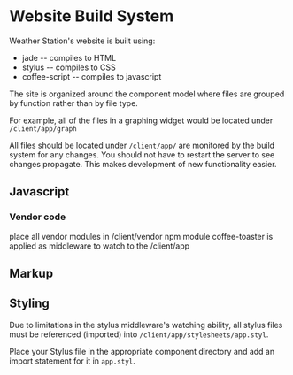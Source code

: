 # Website Build System

Weather Station's website is built using:

* jade -- compiles to HTML
* stylus -- compiles to CSS
* coffee-script -- compiles to javascript

The site is organized around the component model where files are grouped by function rather than by file type.

For example, all of the files in a graphing widget would be located under ```/client/app/graph```

All files should be located under ```/client/app/``` are monitored by the build system for any changes. You should not have to restart the server to see changes propagate. This makes development of new functionality easier.

## Javascript

### Vendor code

place all vendor modules in /client/vendor
npm module coffee-toaster is applied as middleware to watch to the /client/app

## Markup

## Styling

Due to limitations in the stylus middleware's watching ability, all stylus files must be referenced (imported) into ```/client/app/stylesheets/app.styl```.

Place your Stylus file in the appropriate component directory and add an import statement for it in ```app.styl```.